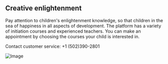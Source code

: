## Creative enlightenment

Pay attention to children's enlightenment knowledge, so that children in the sea of happiness in all aspects of development. The platform has a variety of initiation courses and experienced teachers. You can make an appointment by choosing the courses your child is interested in.

Contact customer service: +1 (502)390-2801

![Image](https://icon.wuruihong.com/files/202111/8vjf5cu1/ios/AppIcon.appiconset/icon-40@2x.png)

